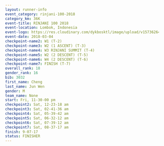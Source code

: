 ```yaml
---
layout: runner-info 
event_category: rinjani-100-2018 
category_km: 36K 
event-title: RINJANI 100 2018 
event-location: Lombok, Indonesia 
event-logo: https://res.cloudinary.com/dykbosktl/image/upload/v1573626435/Logo/Rinjani_eoufbh.png 
event-date: 2018-03-04 
checkpoint-name2: W1 (T-2) 
checkpoint-name3: W2 (1 ASCENT) (T-3) 
checkpoint-name4: W3 RINJANI SUMMIT (T-4) 
checkpoint-name5: W2 (2 DESCENT) (T-5) 
checkpoint-name6: W4 (2 DESCENT) (T-6) 
checkpoint-name7: FINISH (T-7) 
overall_rank: 18
gender_rank: 16
bib: 3032
first_name: Cheng
last_name: Jun Wen
gender: M
team_name: None
start: Fri, 11-30-00 pm
checkpoint2: Sat, 12-23-18 am
checkpoint3: Sat, 02-41-36 am
checkpoint4: Sat, 05-39-42 am
checkpoint5: Sat, 06-32-12 am
checkpoint6: Sat, 07-39-12 am
checkpoint7: Sat, 08-37-17 am
finish: 9-07-17
status: FINISHER
---
```

